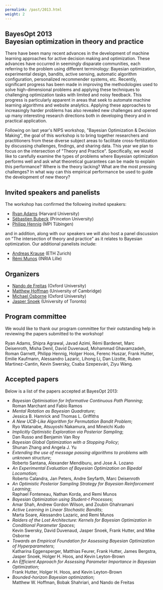 ```yaml
---
permalink: /past/2013.html
weight: 2
---
```


BayesOpt 2013<br>Bayesian optimization in theory and practice
---------------

There have been many recent advances in the development of machine learning
approaches for active decision making and optimization. These advances have
occurred in seemingly disparate communities, each referring to the problem using
different terminology: Bayesian optimization, experimental design, bandits,
active sensing, automatic algorithm configuration, personalized recommender
systems, etc. Recently, significant progress has been made in improving the
methodologies used to solve high-dimensional problems and applying these
techniques to challenging optimization tasks with limited and noisy feedback.
This progress is particularly apparent in areas that seek to automate machine
learning algorithms and website analytics. Applying these approaches to
increasingly harder problems has also revealed new challenges and opened up many
interesting research directions both in developing theory and in practical
application.

Following on last year's NIPS workshop, "Bayesian Optimization & Decision
Making", the goal of this workshop is to bring together researchers and
practitioners from these diverse subject areas to facilitate cross-fertilization
by discussing challenges, findings, and sharing data. This year we plan to focus
on the intersection of "Theory and Practice". Specifically, we would like to
carefully examine the types of problems where Bayesian optimization performs
well and ask what theoretical guarantees can be made to explain this
performance? Where is the theory lacking? What are the most pressing challenges?
In what way can this empirical performance be used to guide the development of
new theory?


Invited speakers and panelists
-------------------------------

The workshop has confirmed the following invited speakers:

- [Ryan Adams](http://people.seas.harvard.edu/~rpa/) (Harvard University)
- [Sébastien Bubeck](http://www.princeton.edu/~sbubeck) (Princeton University)
- [Philipp
  Hennig](http://www.is.tuebingen.mpg.de/nc/employee/details/phennig.html) (MPI
  Tübingen)

and in addition, along with our speakers we will also host a panel discussion on
"The intersection of theory and practice" as it relates to Bayesian
optimization. Our additional panelists include:

- [Andreas Krause](http://las.ethz.ch/krausea.html) (ETH Zurich)
- [Rémi Munos](http://researchers.lille.inria.fr/~munos/) (INRIA Lille)


Organizers
---------------------

- [Nando de Freitas](http://www.cs.ubc.ca/~nando) (Oxford University)
- [Matthew Hoffman](http://mlg.eng.cam.ac.uk/hoffmanm) (University of Cambridge)
- [Michael Osborne](http://www.robots.ox.ac.uk/~mosb) (Oxford University)
- [Jasper Snoek](http://www.cs.toronto.edu/~jasper) (University of Toronto)


Program committee
------------------

We would like to thank our program committee for their outstanding help in
reviewing the papers submitted to the workshop!

Ryan Adams, Shipra Agrawal, Javad Azimi, Rémi Bardenet, Marc Deisenroth, Misha
Denil, David Duvenaud, Mohammad Ghavamzadeh, Roman Garnett, Philipp Hennig,
Holger Hoos, Ferenc Huszar, Frank Hutter, Emilie Kaufmann, Alessandro Lazaric,
Lihong Li, Dan Lizotte, Ruben Martinez-Cantin, Kevin Swersky, Csaba Szepesvári,
Ziyu Wang.


Accepted papers
----------------

Below is a list of the papers accepted at BayesOpt 2013:

- *Bayesian Optimisation for Informative Continuous Path Planning*;<br/> Roman
  Marchant and Fabio Ramos
- *Mental Rotation as Bayesian Quadrature*;<br/> Jessica B. Hamrick and Thomas L.
  Griffiths
- *A New UCB-Like Algorithm for Permutation Bandit Problem*;<br/> Ryo Watanabe,
  Atsuyoshi Nakamura, and Mineichi Kudo
- *Implicitly Optimistic Exploration via Posterior Sampling*;<br/> Dan Russo and
  Benjamin Van Roy
- *Bayesian Global Optimization with a Stopping Policy*;<br/> Shunan Zhang and
  Angela J. Yu
- *Extending the use of message passing algorithms to problems with unknown
  structure*;<br/> Roberto Santana, Alexander Mendiburu, and Jose A. Lozano
- *An Experimental Evaluation of Bayesian Optimization on Bipedal Locomotion*;<br/>
  Roberto Calandra, Jan Peters, Andre Seyfarth, Marc Deisenroth
- *An Optimistic Posterior Sampling Strategy for Bayesian Reinforcement
  Learning*;<br/> Raphael Fonteneau, Nathan Korda, and Remi Munos
- *Bayesian Optimization using Student-t Processes*;<br/> Amar Shah, Andrew Gordon
  Wilson, and Zoubin Ghahramani
- *Active Learning in Linear Stochastic Bandits*;<br/> Marta Soare, Alessandro
  Lazaric, and Remi Munos
- *Raiders of the Lost Architecture: Kernels for Bayesian Optimization in
  Conditional Parameter Spaces*;<br/> Kevin Swersky, David Duvenaud, Jasper Snoek,
  Frank Hutter, and Mike Osborne
- *Towards an Empirical Foundation for Assessing Bayesian Optimization of
  Hyperparameters*;<br/> Katharina Eggensperger, Matthias Feurer, Frank Hutter, James
  Bergstra, Jasper Snoek, Holger H. Hoos, and Kevin Leyton-Brown
- *An Efficient Approach for Assessing Parameter Importance in Bayesian
  Optimization*;<br/> Frank Hutter, Holger H. Hoos, and Kevin Leyton-Brown
- *Bounded-horizon Bayesian optimization*;<br/> Matthew W. Hoffman, Bobak Shahriari,
  and Nando de Freitas

